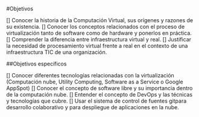 #Objetivos

[] Conocer la historia de la Computación Virtual, sus orígenes y razones de su existencia.
[] Conocer los conceptos relacionados con el proceso de virtualización tanto de software como de hardware y ponerlos en práctica.
[] Comprender la diferencia entre infraestructura virtual y real.
[] Justificar la necesidad de procesamiento virtual frente a real en el contexto de una infraestructura TIC de una organización.

##Objetivos específicos

[] Conocer diferentes tecnologías relacionadas con la virtualización (Computación nube, Utility Computing, Software as a Service o Google AppSpot)
[] Conocer el concepto de software libre y su importancia dentro de la computación nube.
[] Entender el concepto de DevOps y las técnicas y tecnologías que cubre.
[] Usar el sistema de control de fuentes gitpara desarrollo colaborativo y para despliegue de aplicaciones en la nube.
